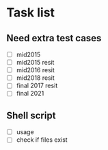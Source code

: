 # Task list

## Need extra test cases

- [ ] mid2015
- [ ] mid2015 resit
- [ ] mid2016 resit
- [ ] mid2018 resit
- [ ] final 2017 resit
- [ ] final 2021

## Shell script

- [ ] usage
- [ ] check if files exist